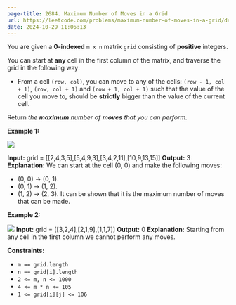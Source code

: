 ```yaml
---
page-title: 2684. Maximum Number of Moves in a Grid
url: https://leetcode.com/problems/maximum-number-of-moves-in-a-grid/description/?envType=daily-question&envId=2024-10-29
date: 2024-10-29 11:06:13
---
```

You are given a **0-indexed** `m x n` matrix `grid` consisting of **positive** integers.

You can start at **any** cell in the first column of the matrix, and traverse the grid in the following way:

-   From a cell `(row, col)`, you can move to any of the cells: `(row - 1, col + 1)`, `(row, col + 1)` and `(row + 1, col + 1)` such that the value of the cell you move to, should be **strictly** bigger than the value of the current cell.

Return *the **maximum** number of **moves** that you can perform.*

**Example 1:**

![](https://assets.leetcode.com/uploads/2023/04/11/yetgriddrawio-10.png)

**Input:** grid = \[\[2,4,3,5\],\[5,4,9,3\],\[3,4,2,11\],\[10,9,13,15\]\]
**Output:** 3
**Explanation:** We can start at the cell (0, 0) and make the following moves:
- (0, 0) -> (0, 1).
- (0, 1) -> (1, 2).
- (1, 2) -> (2, 3).
It can be shown that it is the maximum number of moves that can be made.

**Example 2:**

![](https://assets.leetcode.com/uploads/2023/04/12/yetgrid4drawio.png)
**Input:** grid = \[\[3,2,4\],\[2,1,9\],\[1,1,7\]\]
**Output:** 0
**Explanation:** Starting from any cell in the first column we cannot perform any moves.

**Constraints:**

-   `m == grid.length`
-   `n == grid[i].length`
-   `2 <= m, n <= 1000`
-   `4 <= m * n <= 105`
-   `1 <= grid[i][j] <= 106`